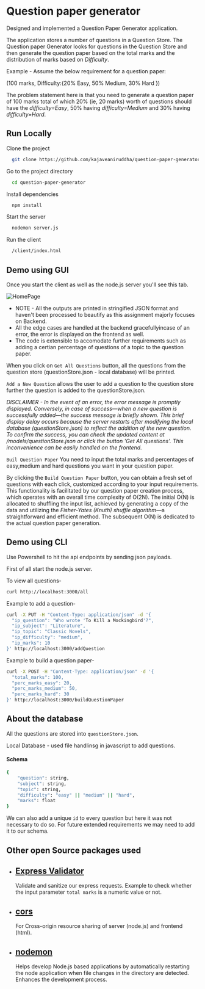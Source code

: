 
# Question paper generator 

Designed and implemented a Question Paper Generator application.

The application stores a number of questions in a Question Store. The Question paper Generator looks for questions in the Question Store and then generate the question paper based on the total marks and the distribution of marks based on *Difficulty*.

Example - Assume the below requirement for a question paper:

(100 marks, Difficulty:{20% Easy, 50% Medium, 30% Hard })

The problem statement here is that you need to generate a question paper of 100 marks total of which 20% (ie, 20 marks) worth of questions should have the *difficulty=Easy*, 50% having *difficulty=Medium* and 30% having *difficulty=Hard*.


## Run Locally

Clone the project

```bash
  git clone https://github.com/kajaveaniruddha/question-paper-generator.git
```

Go to the project directory

```bash
  cd question-paper-generator
```

Install dependencies

```bash
  npm install
```

Start the server

```bash
  nodemon server.js
```

Run the client

```bash
  /client/index.html
```


## Demo using GUI

Once you start the client as well as the node.js server you'll see this tab.

![HomePage](https://github.com/kajaveaniruddha/question-paper-generator/assets/66174998/616a4880-3ff2-4803-a520-46c9c814298d)


- NOTE - All the outputs are printed in stringified JSON format and haven't been processed to beautify as this assignment majorly focuses on Backend.
- All the edge cases are handled at the backend gracefullyincase of an error, the error is displayed on the frontend as well.
- The code is extensible to accomodate further requirements such as adding a certian percentage of questions of a topic to the question paper. 


When you click on `Get All Questions` button, all the questions from the question store (questionStore.json - local database) will be printed.

`Add a New Question` allows the user to add a question to the question store further the question is added to the questionStore.json. 

*DISCLAIMER - In the event of an error, the error message is promptly displayed. Conversely, in case of success—when a new question is successfully added—the success message is briefly shown. This brief display delay occurs because the server restarts after modifying the local database (questionStore.json) to reflect the addition of the new question. To confirm the success, you can check the updated content at /models/questionStore.json or click the button 'Get All questions'. This inconvenience can be easily handled on the frontend.*

`Buil Question Paper` You need to input the total marks and percentages of easy,medium and hard questions you want in your question paper.

By clicking the `Build Question Paper` button, you can obtain a fresh set of questions with each click, customized according to your input requirements. This functionality is facilitated by our question paper creation process, which operates with an overall time complexity of O(2N). The initial O(N) is allocated to shuffling the input list, achieved by generating a copy of the data and utilizing the *Fisher-Yates (Knuth) shuffle algorithm*—a straightforward and efficient method. The subsequent O(N) is dedicated to the actual question paper generation.

## Demo using CLI

Use Powershell to hit the api endpoints by sending json payloads.

First of all start the node.js server.


To view all questions-
```bash
curl http://localhost:3000/all
```

Example to add a question-
```bash
curl -X PUT -H "Content-Type: application/json" -d '{
  "ip_question": "Who wrote 'To Kill a Mockingbird'?",
  "ip_subject": "Literature",
  "ip_topic": "Classic Novels",
  "ip_difficulty": "medium",
  "ip_marks": 10
}' http://localhost:3000/addQuestion
```
Example to build a question paper-
```bash
curl -X POST -H "Content-Type: application/json" -d '{
  "total_marks": 100,
  "perc_marks_easy": 20,
  "perc_marks_medium": 50,
  "perc_marks_hard": 30
}' http://localhost:3000/buildQuestionPaper
```
## About the database

All the questions are stored into `questionStore.json`.

Local Database - used file handlinsg in javascript to add questions.

#### Schema
```bash 
{
    "question": string,
    "subject": string,
    "topic": string,
    "difficulty": "easy" || "medium" || "hard",
    "marks": float
}
```
We can also add a unique `id` to every question but here it was not necessary to do so. For future extended requirements we may need to add it to our schema.


## Other open Source packages used


- [Express Validator](https://express-validator.github.io/docs)
    - 
     Validate and sanitize our express requests.
     Example to check whether the input parameter `total marks` is a numeric value or not. 
    
- [cors](https://www.npmjs.com/package/cors) 
    - 
    For Cross-origin resource sharing of server (node.js) and frontend (html). 

- [nodemon](https://www.npmjs.com/package/nodemon) 
    - 
    Helps develop Node.js based applications by automatically restarting the node application when file changes in the directory are detected.
    Enhances the development process. 

